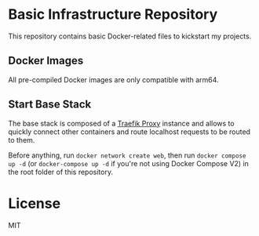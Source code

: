 # Basic Infrastructure Repository

This repository contains basic Docker-related files to kickstart my projects.

## Docker Images

All pre-compiled Docker images are only compatible with arm64.


## Start Base Stack

The base stack is composed of a [Traefik Proxy](https://doc.traefik.io/traefik/) instance and allows to quickly connect other containers and route localhost requests to be routed to them.

Before anything, run `docker network create web`, then run `docker compose up -d` (or `docker-compose up -d` if you're not using Docker Compose V2) in the root folder of this repository.

# License

MIT
